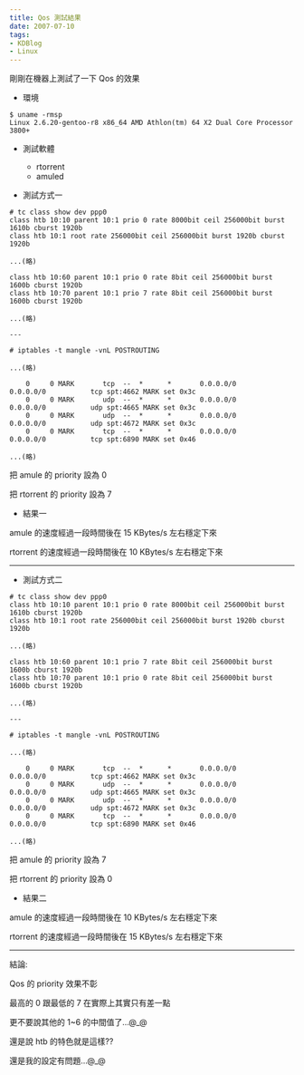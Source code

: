 ```yaml
---
title: Qos 測試結果
date: 2007-07-10
tags:
- KDBlog
- Linux
---
```

剛剛在機器上測試了一下 Qos 的效果

* 環境

```
$ uname -rmsp
Linux 2.6.20-gentoo-r8 x86_64 AMD Athlon(tm) 64 X2 Dual Core Processor 3800+
```

* 測試軟體
	* rtorrent
	* amuled

* 測試方式一

```
# tc class show dev ppp0
class htb 10:10 parent 10:1 prio 0 rate 8000bit ceil 256000bit burst 1610b cburst 1920b
class htb 10:1 root rate 256000bit ceil 256000bit burst 1920b cburst 1920b

...(略)

class htb 10:60 parent 10:1 prio 0 rate 8bit ceil 256000bit burst 1600b cburst 1920b
class htb 10:70 parent 10:1 prio 7 rate 8bit ceil 256000bit burst 1600b cburst 1920b

...(略)

---

# iptables -t mangle -vnL POSTROUTING

...(略)

    0     0 MARK       tcp  --  *      *       0.0.0.0/0            0.0.0.0/0           tcp spt:4662 MARK set 0x3c
    0     0 MARK       udp  --  *      *       0.0.0.0/0            0.0.0.0/0           udp spt:4665 MARK set 0x3c
    0     0 MARK       udp  --  *      *       0.0.0.0/0            0.0.0.0/0           udp spt:4672 MARK set 0x3c
    0     0 MARK       tcp  --  *      *       0.0.0.0/0            0.0.0.0/0           tcp spt:6890 MARK set 0x46

...(略)

```

把 amule 的 priority 設為 0

把 rtorrent 的 priority 設為 7

* 結果一

amule 的速度經過一段時間後在 15 KBytes/s 左右穩定下來

rtorrent 的速度經過一段時間後在 10 KBytes/s 左右穩定下來


---

* 測試方式二

```
# tc class show dev ppp0
class htb 10:10 parent 10:1 prio 0 rate 8000bit ceil 256000bit burst 1610b cburst 1920b
class htb 10:1 root rate 256000bit ceil 256000bit burst 1920b cburst 1920b

...(略)

class htb 10:60 parent 10:1 prio 7 rate 8bit ceil 256000bit burst 1600b cburst 1920b
class htb 10:70 parent 10:1 prio 0 rate 8bit ceil 256000bit burst 1600b cburst 1920b

...(略)

---

# iptables -t mangle -vnL POSTROUTING

...(略)

    0     0 MARK       tcp  --  *      *       0.0.0.0/0            0.0.0.0/0           tcp spt:4662 MARK set 0x3c
    0     0 MARK       udp  --  *      *       0.0.0.0/0            0.0.0.0/0           udp spt:4665 MARK set 0x3c
    0     0 MARK       udp  --  *      *       0.0.0.0/0            0.0.0.0/0           udp spt:4672 MARK set 0x3c
    0     0 MARK       tcp  --  *      *       0.0.0.0/0            0.0.0.0/0           tcp spt:6890 MARK set 0x46

...(略)

```

把 amule 的 priority 設為 7

把 rtorrent 的 priority 設為 0

* 結果二

amule 的速度經過一段時間後在 10 KBytes/s 左右穩定下來

rtorrent 的速度經過一段時間後在 15 KBytes/s 左右穩定下來


---

結論:

Qos 的 priority 效果不彰

最高的 0 跟最低的 7 在實際上其實只有差一點

更不要說其他的 1~6 的中間值了...@_@

還是說 htb 的特色就是這樣??

還是我的設定有問題...@_@

